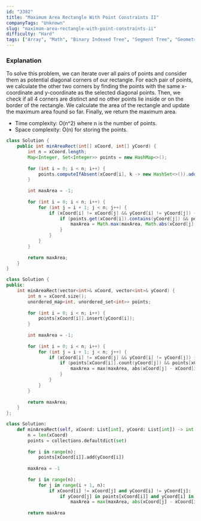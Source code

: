 ```yaml
---
id: "3382"
title: "Maximum Area Rectangle With Point Constraints II"
companyTags: "Unknown"
slug: "maximum-area-rectangle-with-point-constraints-ii"
difficulty: "Hard"
tags: ["Array", "Math", "Binary Indexed Tree", "Segment Tree", "Geometry", "Sorting"]
---
```


### Explanation
To solve this problem, we can iterate over all pairs of points and consider them as potential diagonal corners of our rectangle. For each pair of points, we calculate the other two corners by finding the points with the same x-coordinate and y-coordinate as the selected diagonal points. Then, we check if all 4 corners are distinct and no other points lie inside or on the border of the rectangle. We calculate the area of the rectangle and update the maximum area found so far. Finally, we return the maximum area.

- Time complexity: O(n^2) where n is the number of points.
- Space complexity: O(n) for storing the points.
```java
class Solution {
    public int minAreaRect(int[] xCoord, int[] yCoord) {
        int n = xCoord.length;
        Map<Integer, Set<Integer>> points = new HashMap<>();
        
        for (int i = 0; i < n; i++) {
            points.computeIfAbsent(xCoord[i], k -> new HashSet<>()).add(yCoord[i]);
        }
        
        int maxArea = -1;
        
        for (int i = 0; i < n; i++) {
            for (int j = i + 1; j < n; j++) {
                if (xCoord[i] != xCoord[j] && yCoord[i] != yCoord[j]) {
                    if (points.get(xCoord[i]).contains(yCoord[j]) && points.get(xCoord[j]).contains(yCoord[i])) {
                        maxArea = Math.max(maxArea, Math.abs(xCoord[j] - xCoord[i]) * Math.abs(yCoord[j] - yCoord[i]));
                    }
                }
            }
        }
        
        return maxArea;
    }
}
```

```cpp
class Solution {
public:
    int minAreaRect(vector<int>& xCoord, vector<int>& yCoord) {
        int n = xCoord.size();
        unordered_map<int, unordered_set<int>> points;
        
        for (int i = 0; i < n; i++) {
            points[xCoord[i]].insert(yCoord[i]);
        }
        
        int maxArea = -1;
        
        for (int i = 0; i < n; i++) {
            for (int j = i + 1; j < n; j++) {
                if (xCoord[i] != xCoord[j] && yCoord[i] != yCoord[j]) {
                    if (points[xCoord[i]].count(yCoord[j]) && points[xCoord[j]].count(yCoord[i])) {
                        maxArea = max(maxArea, abs(xCoord[j] - xCoord[i]) * abs(yCoord[j] - yCoord[i]));
                    }
                }
            }
        }
        
        return maxArea;
    }
};
```

```python
class Solution:
    def minAreaRect(self, xCoord: List[int], yCoord: List[int]) -> int:
        n = len(xCoord)
        points = collections.defaultdict(set)
        
        for i in range(n):
            points[xCoord[i]].add(yCoord[i])
        
        maxArea = -1
        
        for i in range(n):
            for j in range(i + 1, n):
                if xCoord[i] != xCoord[j] and yCoord[i] != yCoord[j]:
                    if yCoord[j] in points[xCoord[i]] and yCoord[i] in points[xCoord[j]]:
                        maxArea = max(maxArea, abs(xCoord[j] - xCoord[i]) * abs(yCoord[j] - yCoord[i]))
        
        return maxArea
```